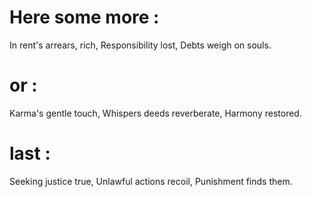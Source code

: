 # Here some more :

In rent's arrears, rich,
Responsibility lost,
Debts weigh on souls.

# or :
Karma's gentle touch,
Whispers deeds reverberate,
Harmony restored.

# last :

Seeking justice true,
Unlawful actions recoil,
Punishment finds them.

